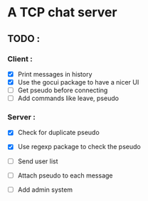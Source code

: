 # A TCP chat server

## TODO :
### Client :
- [x] Print messages in history
- [x] Use the gocui package to have a nicer UI
- [ ] Get pseudo before connecting
- [ ] Add commands like leave, pseudo

### Server : 
- [x] Check for duplicate pseudo
- [x] Use regexp package to check the pseudo
- [ ] Send user list
- [ ] Attach pseudo to each message
- [ ] Add admin system

